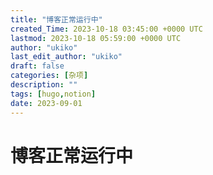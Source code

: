 ```yaml
---
title: "博客正常运行中"
created_Time: 2023-10-18 03:45:00 +0000 UTC
lastmod: 2023-10-18 05:59:00 +0000 UTC
author: "ukiko"
last_edit_author: "ukiko"
draft: false
categories: [杂项]
description: ""
tags: [hugo,notion]
date: 2023-09-01
---
```


# 博客正常运行中

